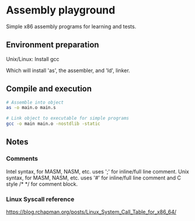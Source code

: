 # Assembly playground

Simple x86 assembly programs for learning and tests.

## Environment preparation

Unix/Linux: Install gcc

Which will install 'as', the assembler, and 'ld', linker.

## Compile and execution

```bash
# Assemble into object
as -o main.o main.s

# Link object to executable for simple programs
gcc -o main main.o -nostdlib -static

```


## Notes

### Comments

Intel syntax, for MASM, NASM, etc. uses ';' for inline/full line comment.
Unix syntax, for MASM, NASM, etc. uses '#' for inline/full line comment and C style /* */ for comment block.

### Linux Syscall reference

https://blog.rchapman.org/posts/Linux_System_Call_Table_for_x86_64/




